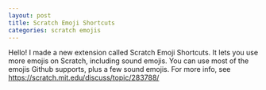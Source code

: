 ```yaml
---
layout: post
title: Scratch Emoji Shortcuts
categories: scratch emojis
---
```

Hello! I made a new extension called Scratch Emoji Shortcuts. It lets you use more emojis on Scratch, including sound emojis. You can use
most of the emojis Github supports, plus a few sound emojis. For more info, see https://scratch.mit.edu/discuss/topic/283788/
